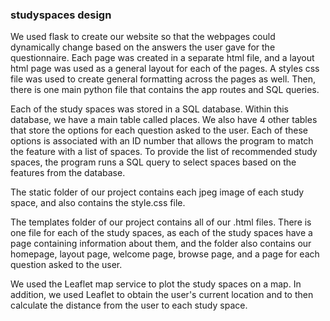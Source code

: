### studyspaces design ###

We used flask to create our website so that the webpages could dynamically change based on the answers the user gave for the questionnaire. Each
page was created in a separate html file, and a layout html page was used as a general layout for each of the pages. A styles css file was used
to create general formatting across the pages as well. Then, there is one main python file that contains the app routes and SQL queries.

Each of the study spaces was stored in a SQL database. Within this database, we have a main table called places. We also have 4 other tables that
store the options for each question asked to the user. Each of these options is associated with an ID number that allows the program to match the
feature with a list of spaces. To provide the list of recommended study spaces, the program runs a SQL query to select spaces based on the features
from the database.

The static folder of our project contains each jpeg image of each study space, and also contains the style.css file.

The templates folder of our project contains all of our .html files. There is one file for each of the study spaces, as each of the study spaces have
a page containing information about them, and the folder also contains our homepage, layout page, welcome page, browse page, and a page for each question
asked to the user.

We used the Leaflet map service to plot the study spaces on a map. In addition, we used Leaflet to obtain the user's current location and to
then calculate the distance from the user to each study space.
